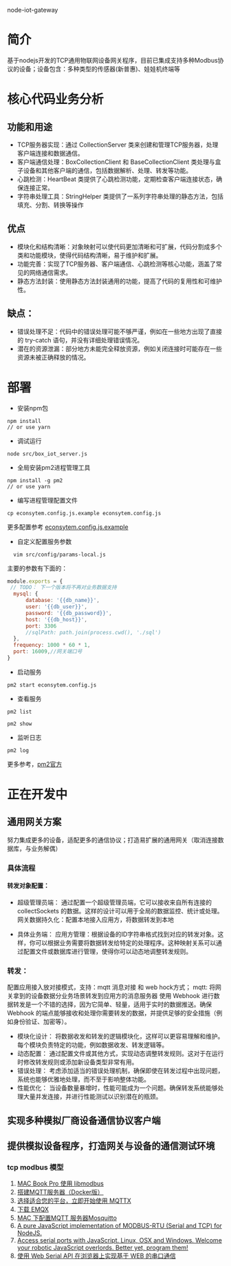 node-iot-gateway


# 简介
  基于nodejs开发的TCP通用物联网设备网关程序，目前已集成支持多种Modbus协议的设备；设备包含：多种类型的传感器(新普惠)、娃娃机终端等

# 核心代码业务分析
## 功能和用途

- TCP服务器实现：通过 CollectionServer 类来创建和管理TCP服务器，处理客户端连接和数据通信。
-  客户端通信处理：BoxCollectionClient 和 BaseCollectionClient 类处理与盒子设备和其他客户端的通信，包括数据解析、处理、转发等功能。
- 心跳检测：HeartBeat 类提供了心跳检测功能，定期检查客户端连接状态，确保连接正常。
- 字符串处理工具：StringHelper 类提供了一系列字符串处理的静态方法，包括填充、分割、转换等操作

## 优点
- 模块化和结构清晰：对象映射可以使代码更加清晰和可扩展，代码分割成多个类和功能模块，使得代码结构清晰，易于维护和扩展。
- 功能完善：实现了TCP服务器、客户端通信、心跳检测等核心功能，涵盖了常见的网络通信需求。
- 静态方法封装：使用静态方法封装通用的功能，提高了代码的复用性和可维护性。

## 缺点：

- 错误处理不足：代码中的错误处理可能不够严谨，例如在一些地方出现了直接的 try-catch 语句，并没有详细处理错误情况。
- 潜在的资源泄漏：部分地方未能完全释放资源，例如关闭连接时可能存在一些资源未被正确释放的情况。

# 部署

- 安装npm包

```shell
npm install
// or use yarn
```
- 调试运行
```
node src/box_iot_server.js
```
- 全局安装pm2进程管理工具

```shell
npm install -g pm2
// or use yarn
```

- 编写进程管理配置文件

```shell
cp econsytem.config.js.example econsytem.config.js
```

更多配置参考 [econsytem.config.js.example](./econsytem.config.js.example)

- 自定义配置服务参数
```shell
  vim src/config/params-local.js
```
  主要的参数有下面的：
  ```js
module.exports = {
   // TODO： 下一个版本将不再对业务数据支持
    mysql: {
        database: '{{db_name}}',
        user: '{{db_user}}',
        password: '{{db_password}}',
        host: '{{db_host}}',
        port: 3306
        //sqlPath: path.join(process.cwd(), './sql')
    },
    frequency: 1000 * 60 * 1,
    port: 16009,//网关端口号
}
```

- 启动服务

```shell
pm2 start econsytem.config.js
```

- 查看服务

```shell
pm2 list
```
```shell
pm2 show 
```

- 监听日志

```shell
pm2 log 
```


更多参考，[pm2官方](https://pm2.keymetrics.io/)


# 正在开发中

## 通用网关方案
  努力集成更多的设备，适配更多的通信协议；打造易扩展的通用网关（取消连接数据库，与业务解偶）

### 具体流程
#### 转发对象配置：
 - 超级管理员端： 通过配置一个超级管理员端，它可以接收来自所有连接的 collectSockets 的数据。这样的设计可以用于全局的数据监控、统计或处理。网关数据持久化：配置本地接入应用方，将数据转发到本地

 - 具体业务端： 应用方管理：根据设备的ID字符串格式找到对应的转发对象。这样，你可以根据业务需要将数据转发给特定的处理程序。这种映射关系可以通过配置文件或数据库进行管理，使得你可以动态地调整转发规则。

### 转发：
  配置应用接入放对接模式，支持：mqtt 消息对接 和 web hock方式；
  mqtt: 将网关拿到的设备数据分业务场景转发到应用方的消息服务器
  使用 Webhook 进行数据转发是一个不错的选择，因为它简单、轻量，适用于实时的数据推送。确保 Webhook 的端点能够接收和处理你需要转发的数据，并提供足够的安全措施（例如身份验证、加密等）。
 - 模块化设计： 将数据收发和转发的逻辑模块化，这样可以更容易理解和维护。每个模块负责特定的功能，例如数据收发、转发逻辑等。
 - 动态配置： 通过配置文件或其他方式，实现动态调整转发规则。这对于在运行时修改转发规则或添加新设备类型非常有用。
 - 错误处理： 考虑添加适当的错误处理机制，确保即使在转发过程中出现问题，系统也能够优雅地处理，而不至于影响整体功能。
 - 性能优化： 当设备数量暴增时，性能可能成为一个问题。确保转发系统能够处理大量并发连接，并进行性能测试以识别潜在的瓶颈。

## 实现多种模拟厂商设备通信协议客户端

## 提供模拟设备程序，打造网关与设备的通信测试环境
   ### tcp modbus 模型
   1. [MAC Book Pro 使用 libmodbus](https://blog.csdn.net/justidle/article/details/119914316)
   2. [搭建MQTT服务器（Docker版）](https://www.cnblogs.com/yourstars/p/15247707.html)
   3. [选择适合您的平台，立即开始使用 MQTTX](https://mqttx.app/zh/downloads)
   4. [下载 EMQX](https://www.emqx.io/zh/downloads)
   5. [MAC 下配置MQTT 服务器Mosquitto](https://www.jianshu.com/p/7da36385243c)
   6. [A pure JavaScript implementation of MODBUS-RTU (Serial and TCP) for NodeJS.](https://github.com/yaacov/node-modbus-serial/wiki)
   7. [Access serial ports with JavaScript. Linux, OSX and Windows. Welcome your robotic JavaScript overlords. Better yet, program them!](https://github.com/serialport/node-serialport)
   8. [使用 Web Serial API 在浏览器上实现基于 WEB 的串口通信](https://blog.csdn.net/weixin_41231535/article/details/115218293)